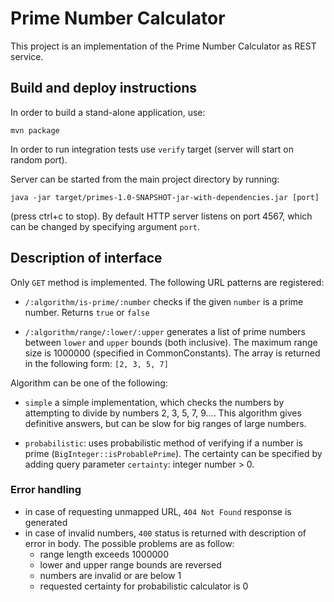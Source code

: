 # Prime Number Calculator

This project is an implementation of the Prime Number Calculator as REST service.

## Build and deploy instructions

In order to build a stand-alone application, use:
```
mvn package
```

In order to run integration tests use `verify` target (server will start on random port).

Server can be started from the main project directory by running:
```
java -jar target/primes-1.0-SNAPSHOT-jar-with-dependencies.jar [port]
```
(press ctrl+c to stop).  By default HTTP server listens on port 4567, which can be changed by specifying
argument `port`.


## Description of interface

Only `GET` method is implemented.  The following URL patterns are registered:

  * `/:algorithm/is-prime/:number` checks if the given `number` is a prime number.  Returns `true` or `false`

  * `/:algorithm/range/:lower/:upper` generates a list of prime numbers between `lower` and `upper` bounds
    (both inclusive).  The maximum range size is 1000000 (specified in CommonConstants). The array is returned
    in the following form: `[2, 3, 5, 7]`

Algorithm can be one of the following:

  * `simple` a simple implementation, which checks the numbers by attempting to divide by numbers 2, 3, 5, 7, 9....
    This algorithm gives definitive answers, but can be slow for big ranges of large numbers.

  * `probabilistic`: uses probabilistic method of verifying if a number is prime (`BigInteger::isProbablePrime`).
    The certainty can be specified by adding query parameter `certainty`: integer number > 0.

### Error handling

  * in case of requesting unmapped URL, `404 Not Found` response is generated
  * in case of invalid numbers, `400` status is returned with description of error in body.  The possible
    problems are as follow:
      - range length exceeds 1000000
      - lower and upper range bounds are reversed
      - numbers are invalid or are below 1
      - requested certainty for probabilistic calculator is 0
